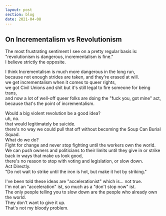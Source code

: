 ```yaml
---
layout: post
section: blog
date: 2021-04-08
---
```


## On Incrementalism vs Revolutionism
The most frustrating sentiment I see on a pretty regular basis is:  
"revolutionism is dangerous, incrementalism is fine."  
I believe strictly the opposite.  

I think Incrementalism is much more dangerous in the long run,  
because not enough strides are taken, and they're erased at will.  
we get incrementalism when it comes to queer rights,  
we got Civil Unions and shit but it's still legal to fire someone for being trans,  
and now a lot of well-off queer folks are doing the "fuck you, got mine" act,  
because that's the point of incrementalism.  

Would a big violent revolution be a good idea?  
uh, no.  
that would legitimately be suicide.  
there's no way we could pull that off without becoming the Soup Can Burial Squad.  
What do we do?  
Fight for change and never stop fighting until the workers own the world.  
We can push owners and politicians to their limits until they give in or strike back in ways that make us look good,  
there's no reason to stop with voting and legislation, or slow down.  
Act Directly.  
"Do not wait to strike until the iron is hot, but make it hot by striking."  

I've been told these ideas are "accelerationist" which is... not true.  
I'm not an "acceleration" ist, so much as a "don't stop now" ist.  
The only people telling you to slow down are the people who already own the world.  
They don't want to give it up.  
That's not my bloody problem.  
